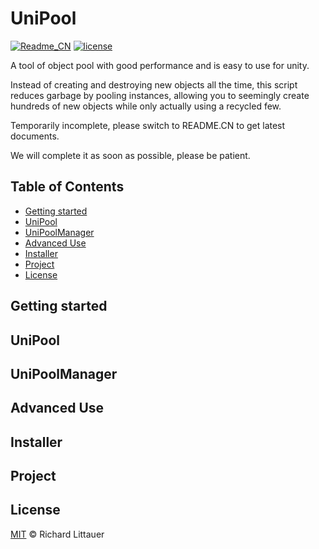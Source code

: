 ﻿# UniPool

[![Readme_CN](https://img.shields.io/badge/UniPool-中文文档-red)](https://github.com/XuanTools/UniPool/blob/main/README_CN.md) [![license](https://img.shields.io/badge/license-MIT-green)](https://github.com/XuanTools/UniPool/blob/main/LICENSE)

A tool of object pool with good performance and is easy to use for unity.

Instead of creating and destroying new objects all the time, this script reduces garbage by pooling instances, allowing you to seemingly create hundreds of new objects while only actually using a recycled few.

Temporarily incomplete, please switch to README.CN to get latest documents.

We will complete it as soon as possible, please be patient.

## Table of Contents

- [Getting started](#getting-started)
- [UniPool](#unipool)
- [UniPoolManager](#unipoolmanager)
- [Advanced Use](#advanced-use)
- [Installer](#installer)
- [Project](#project)
- [License](#license)

## Getting started

## UniPool

## UniPoolManager

## Advanced Use

## Installer

## Project

## License

[MIT](LICENSE) © Richard Littauer